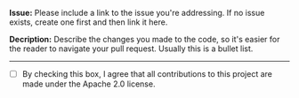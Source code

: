 **Issue:** Please include a link to the issue you're addressing. If no issue exists, create one first and then link it here.

**Decription:** Describe the changes you made to the code, so it's easier for the reader to navigate your pull request. Usually this is a bullet list.

---

- [ ] By checking this box, I agree that all contributions to this project are made under the Apache 2.0 license.
